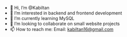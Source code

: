 - 👋 Hi, I’m @Kabiltan
- 👀 I’m interested in backend and frontend development
- 🌱 I’m currently learning MySQL
- 💞️ I’m looking to collaborate on small website projects
- 📫 How to reach me: Email: kabiltan16@gmail.com

<!---
Kabiltan/Kabiltan is a ✨ special ✨ repository because its `README.md` (this file) appears on your GitHub profile.
You can click the Preview link to take a look at your changes.
--->
